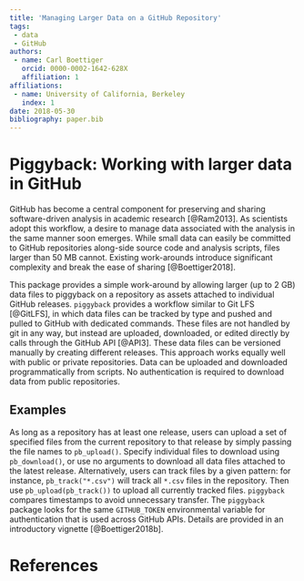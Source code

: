 ```yaml
---
title: 'Managing Larger Data on a GitHub Repository'
tags:
 - data
 - GitHub
authors:
 - name: Carl Boettiger
   orcid: 0000-0002-1642-628X
   affiliation: 1
affiliations:
 - name: University of California, Berkeley
   index: 1
date: 2018-05-30
bibliography: paper.bib
---
```


# Piggyback: Working with larger data in GitHub

GitHub has become a central component for preserving and sharing software-driven
analysis in academic research [@Ram2013].  As scientists adopt this workflow, 
a desire to manage data associated with the analysis in the same manner soon emerges.
While small data can easily be committed to GitHub repositories along-side source
code and analysis scripts, files larger than 50 MB cannot. Existing work-arounds introduce
significant complexity and break the ease of sharing [@Boettiger2018]. 

This package provides a simple work-around by allowing larger
(up to 2 GB) data files to piggyback on a repository as assets attached to individual
GitHub releases. `piggyback` provides a workflow similar to Git LFS [@GitLFS], in 
which data files can be tracked by type and pushed and pulled to GitHub with dedicated
commands. These files are not handled by git in any way, but instead are
uploaded, downloaded, or edited directly by calls through the GitHub API [@API3]. These
data files can be versioned manually by creating different releases.  This approach
works equally well with public or private repositories.  Data can be uploaded
and downloaded programmatically from scripts. No authentication is required to
download data from public repositories.

## Examples

As long as a repository has at least one release, users can upload a set of specified
files from the current repository to that release by simply passing the file names to
`pb_upload()`.  Specify individual files to download using `pb_download()`, or use no
arguments to download all data files attached to the latest release.  Alternatively,
users can track files by a given pattern: for instance, `pb_track("*.csv")` will track
all `*.csv` files in the repository.  Then use `pb_upload(pb_track())` to upload all
currently tracked files.  `piggyback` compares timestamps to avoid unnecessary transfer.
The `piggyback` package looks for the same `GITHUB_TOKEN` environmental variable for 
authentication that is used across GitHub APIs. Details are provided in an introductory
vignette [@Boettiger2018b].

# References
